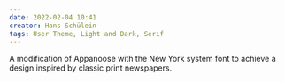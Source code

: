 ```yaml
---
date: 2022-02-04 10:41
creator: Hans Schülein
tags: User Theme, Light and Dark, Serif
---
```


A modification of Appanoose with the New York system font to achieve a design inspired by classic print newspapers.
